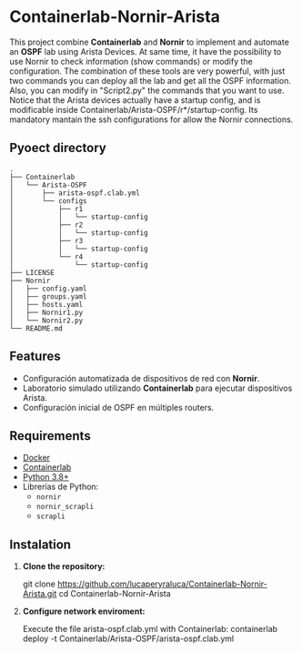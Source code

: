 # Containerlab-Nornir-Arista

This project combine **Containerlab** and **Nornir** to implement and automate an **OSPF** lab using Arista Devices. At same time, it have the possibility to use Nornir to check information (show commands) or modify the configuration. The combination of these tools are very powerful, with just two commands you can deploy all the lab and get all the OSPF information. Also, you can modify in "Script2.py" the commands that you want to use.
Notice that the Arista devices actually have a startup config, and is modificable inside  Containerlab/Arista-OSPF/r*/startup-config. Its mandatory mantain the ssh configurations for allow the Nornir connections. 

## Pyoect directory

```plaintext
.
├── Containerlab
│   └── Arista-OSPF
│       ├── arista-ospf.clab.yml
│       └── configs
│           ├── r1
│           │   └── startup-config
│           ├── r2
│           │   └── startup-config
│           ├── r3
│           │   └── startup-config
│           └── r4
│               └── startup-config
├── LICENSE
├── Nornir
│   ├── config.yaml
│   ├── groups.yaml
│   ├── hosts.yaml
│   ├── Nornir1.py
│   └── Nornir2.py
└── README.md

```

## Features

- Configuración automatizada de dispositivos de red con **Nornir**.
- Laboratorio simulado utilizando **Containerlab** para ejecutar dispositivos Arista.
- Configuración inicial de OSPF en múltiples routers.

## Requirements

- [Docker](https://docs.docker.com/get-docker/)
- [Containerlab](https://containerlab.dev/)
- [Python 3.8+](https://www.python.org/)
- Librerías de Python:
  - `nornir`
  - `nornir_scrapli`
  - `scrapli`

## Instalation

1. **Clone the repository:**

   git clone https://github.com/lucaperyraluca/Containerlab-Nornir-Arista.git
   cd Containerlab-Nornir-Arista

2. **Configure network enviroment:**

   Execute the file arista-ospf.clab.yml with Containerlab:
   containerlab deploy -t Containerlab/Arista-OSPF/arista-ospf.clab.yml
   
